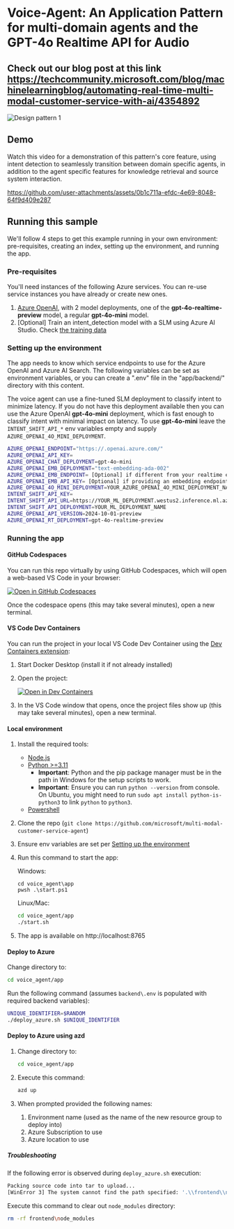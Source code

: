 # Voice-Agent: An Application Pattern for multi-domain agents and the GPT-4o Realtime API for Audio
## Check out our blog post at this link https://techcommunity.microsoft.com/blog/machinelearningblog/automating-real-time-multi-modal-customer-service-with-ai/4354892

![Design pattern 1](app/backend/static/agent_pic.png)

## Demo

Watch this video for a demonstration of this pattern's core feature, using intent detection to seamlessly transition between domain specific agents, in addition to the agent specific features for knowledge retrieval and source system interaction.

https://github.com/user-attachments/assets/0b1c711a-efdc-4e69-8048-64f9d409e287

## Running this sample

We'll follow 4 steps to get this example running in your own environment: pre-requisites, creating an index, setting up the environment, and running the app.

### Pre-requisites

You'll need instances of the following Azure services. You can re-use service instances you have already or create new ones.

1. [Azure OpenAI](https://ms.portal.azure.com/#create/Microsoft.CognitiveServicesOpenAI), with 2 model deployments, one of the **gpt-4o-realtime-preview** model, a regular **gpt-4o-mini** model.
1. [Optional] Train an intent_detection model with a SLM using Azure AI Studio. Check [the training data](./intent_detection_model)

### Setting up the environment

The app needs to know which service endpoints to use for the Azure OpenAI and Azure AI Search. The following variables can be set as environment variables, or you can create a ".env" file in the "app/backend/" directory with this content.

The voice agent can use a fine-tuned SLM deployment to classify intent to minimize latency. If you do not have this deployment available then you can use the Azure OpenAI **gpt-4o-mini** deployment, which is fast enough to classify intent with minimal impact on latency. To use **gpt-4o-mini** leave the `INTENT_SHIFT_API_*` env variables empty and supply `AZURE_OPENAI_4O_MINI_DEPLOYMENT`.

```bash
AZURE_OPENAI_ENDPOINT="https://.openai.azure.com/"
AZURE_OPENAI_API_KEY=
AZURE_OPENAI_CHAT_DEPLOYMENT=gpt-4o-mini
AZURE_OPENAI_EMB_DEPLOYMENT="text-embedding-ada-002"
AZURE_OPENAI_EMB_ENDPOINT= [Optional] if different from your realtime endpoint
AZURE_OPENAI_EMB_API_KEY= [Optional] if providing an embedding endpoint
AZURE_OPENAI_4O_MINI_DEPLOYMENT=YOUR_AZURE_OPENAI_4O_MINI_DEPLOYMENT_NAME
INTENT_SHIFT_API_KEY=
INTENT_SHIFT_API_URL=https://YOUR_ML_DEPLOYMENT.westus2.inference.ml.azure.com/score
INTENT_SHIFT_API_DEPLOYMENT=YOUR_ML_DEPLOYMENT_NAME
AZURE_OPENAI_API_VERSION=2024-10-01-preview
AZURE_OPENAI_RT_DEPLOYMENT=gpt-4o-realtime-preview
```

### Running the app

#### GitHub Codespaces

You can run this repo virtually by using GitHub Codespaces, which will open a web-based VS Code in your browser:

[![Open in GitHub Codespaces](https://img.shields.io/static/v1?style=for-the-badge&label=GitHub+Codespaces&message=Open&color=brightgreen&logo=github)](https://github.com/codespaces/new?hide_repo_select=true&ref=main&skip_quickstart=true&machine=basicLinux32gb&repo=840462613&devcontainer_path=.devcontainer%2Fdevcontainer.json&geo=WestUs2)

Once the codespace opens (this may take several minutes), open a new terminal.

#### VS Code Dev Containers

You can run the project in your local VS Code Dev Container using the [Dev Containers extension](https://marketplace.visualstudio.com/items?itemName=ms-vscode-remote.remote-containers):

1. Start Docker Desktop (install it if not already installed)
2. Open the project:

    [![Open in Dev Containers](https://img.shields.io/static/v1?style=for-the-badge&label=Dev%20Containers&message=Open&color=blue&logo=visualstudiocode)](https://vscode.dev/redirect?url=vscode://ms-vscode-remote.remote-containers/cloneInVolume?url=https://github.com/microsoft/multi-modal-customer-service-agent)
3. In the VS Code window that opens, once the project files show up (this may take several minutes), open a new terminal.

#### Local environment

1. Install the required tools:
   - [Node.js](https://nodejs.org/en)
   - [Python >=3.11](https://www.python.org/downloads/)
      - **Important**: Python and the pip package manager must be in the path in Windows for the setup scripts to work.
      - **Important**: Ensure you can run `python --version` from console. On Ubuntu, you might need to run `sudo apt install python-is-python3` to link `python` to `python3`.
   - [Powershell](https://learn.microsoft.com/powershell/scripting/install/installing-powershell)

1. Clone the repo (`git clone https://github.com/microsoft/multi-modal-customer-service-agent`)
1. Ensure env variables are set per [Setting up the environment](#2-setting-up-the-environment)
1. Run this command to start the app:

   Windows:

   ```pwsh
   cd voice_agent\app
   pwsh .\start.ps1
   ```

   Linux/Mac:

   ```bash
   cd voice_agent/app
   ./start.sh
   ```

1. The app is available on http://localhost:8765

#### Deploy to Azure

Change directory to:

```bash
cd voice_agent/app
```

Run the following command (assumes `backend\.env` is populated with required backend variables):

```bash
UNIQUE_IDENTIFIER=$RANDOM
./deploy_azure.sh $UNIQUE_IDENTIFIER
```

#### Deploy to Azure using azd

1. Change directory to:

   ```bash
   cd voice_agent/app
   ```

1. Execute this command:

   ```bash
   azd up
   ```

1. When prompted provided the following names:
   1. Environment name (used as the name of the new resource group to deploy into)
   1. Azure Subscription to use
   1. Azure location to use

##### Troubleshooting

If the following error is observed during `deploy_azure.sh` execution:

```bash
Packing source code into tar to upload...
[WinError 3] The system cannot find the path specified: '.\\frontend\\node_modules\\frontend\\node_modules\\frontend\\node_modules\\frontend\\node_modules\\frontend\\node_modules\\@babel\\helper-module-transforms\\lib\\normalize-and-load-metadata.js'
```

Execute this command to clear out `node_modules` directory:

```bash
rm -rf frontend\node_modules
```
